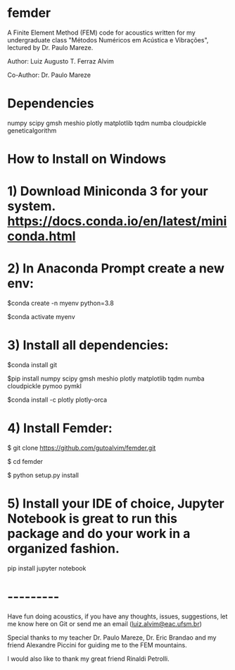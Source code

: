 # femder
A Finite Element Method (FEM) code for acoustics written for my undergraduate class "Métodos Numéricos em Acústica e Vibrações", lectured by Dr. Paulo Mareze.

Author: Luiz Augusto T. Ferraz Alvim

Co-Author: Dr. Paulo Mareze

# Dependencies

numpy scipy gmsh meshio plotly matplotlib tqdm numba cloudpickle geneticalgorithm

# How to Install on Windows

# 1) Download Miniconda 3 for your system. https://docs.conda.io/en/latest/miniconda.html

# 2) In Anaconda Prompt create a new env:

$conda create -n myenv python=3.8

$conda activate myenv

# 3) Install all dependencies:

$conda install git

$pip install numpy scipy gmsh meshio plotly matplotlib tqdm numba cloudpickle pymoo pymkl

$conda install -c plotly plotly-orca

# 4) Install Femder:

$ git clone https://github.com/gutoalvim/femder.git

$ cd femder

$ python setup.py install

# 5) Install your IDE of choice, Jupyter Notebook is great to run this package and do your work in a organized fashion.

pip install jupyter notebook

# ---------
Have fun doing acoustics, if you have any thoughts, issues, suggestions, let me know here on Git or send me an email (luiz.alvim@eac.ufsm.br)

Special thanks to my teacher Dr. Paulo Mareze, Dr. Eric Brandao and my friend Alexandre Piccini for guiding me to the FEM mountains.

I would also like to thank my great friend Rinaldi Petrolli.

